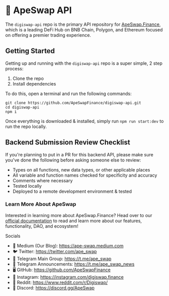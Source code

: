 # 🍌 ApeSwap API

The `digiswap-api` repo is the primary API repository for [ApeSwap.Finance](https://digiswap.finance), which is a leading DeFi Hub on BNB Chain, Polygon, and Ethereum focused on offering a premier trading experience.

## Getting Started

Getting up and running with the `digiswap-api` repo is a super simple, 2 step process:

1. Clone the repo
2. Install dependencies

To do this, open a terminal and run the following commands:

```
git clone https://github.com/ApeSwapFinance/digiswap-api.git
cd digiswap-api
npm i
```

Once everything is downloaded & installed, simply run `npm run start:dev` to run the repo locally.

## Backend Submission Review Checklist
If you're planning to put in a PR for this backend API, please make sure you've done the following before asking someone else to review:
- Types on all functions, new data types, or other applicable places
- All variable and function names checked for specificity and accuracy
- Comments where necessary
- Tested locally
- Deployed to a remote development environment & tested


### Learn More About ApeSwap

Interested in learning more about ApeSwap.Finance? Head over to our [official documentation](https://digiswap.gitbook.io/digiswap-finance/welcome/master) to read and learn more about our features, functionality, DAO, and ecosystem!

Socials

- 📰 Medium (Our Blog): https://ape-swap.medium.com
- 🐦 Twitter: https://twitter.com/ape_swap
- 💬 Telegram Main Group: https://t.me/ape_swap
- 💬 Telegram Announcements: https://t.me/ape_swap_news
- 🖥 GitHub: https://github.com/ApeSwapFinance
- 🤳 Instagram: https://instagram.com/digiswap.finance
- 🤩 Reddit: https://www.reddit.com/r/Digiswap/
- 👾 Discord: https://discord.gg/ApeSwap